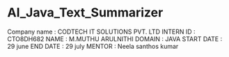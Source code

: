 # AI_Java_Text_Summarizer
Company name : CODTECH IT SOLUTIONS PVT. LTD
INTERN ID           : CTO8DH682
NAME                  : M.MUTHU ARULNITHI 
DOMAIN             : JAVA 
START DATE      :  29 june
END DATE           :  29 july 
MENTOR              :  Neela santhos kumar
